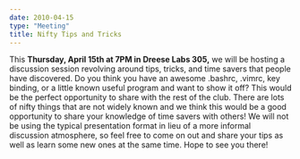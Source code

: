 ```yaml
---
date: 2010-04-15
type: "Meeting"
title: Nifty Tips and Tricks
---
```

This **Thursday, April 15th at 7PM in Dreese Labs 305,** we will be hosting a discussion session revolving around tips, tricks, and time savers that people have discovered. Do you think you have an awesome .bashrc, .vimrc, key binding, or a little known useful program and want to show it off? This would be the perfect opportunity to share with the rest of the club. There are lots of nifty things that are not widely known and we think this would be a good opportunity to share your knowledge of time savers with others! We will not be using the typical presentation format in lieu of a more informal discussion atmosphere, so feel free to come on out and share your tips as well as learn some new ones at the same time. Hope to see you there!
